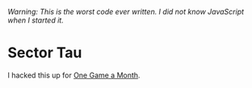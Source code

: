 *Warning: This is the worst code ever written. I did not know JavaScript when I
started it.*


# Sector Tau

I hacked this up for [One Game a Month].

[One Game a Month]: http://onegameamonth.com
